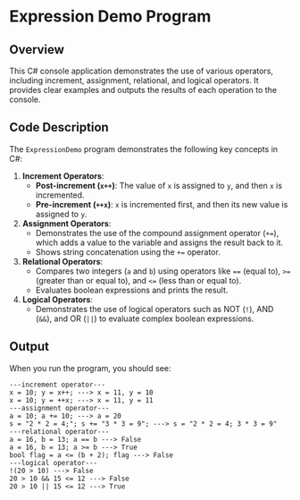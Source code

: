 # Expression Demo Program

## Overview
This C# console application demonstrates the use of various operators, including increment, assignment, relational, and logical operators. It provides clear examples and outputs the results of each operation to the console.

## Code Description
The `ExpressionDemo` program demonstrates the following key concepts in C#:
1. **Increment Operators**:
   - **Post-increment (`x++`)**: The value of `x` is assigned to `y`, and then `x` is incremented.
   - **Pre-increment (`++x`)**: `x` is incremented first, and then its new value is assigned to `y`.
2. **Assignment Operators**:
   - Demonstrates the use of the compound assignment operator (`+=`), which adds a value to the variable and assigns the result back to it.
   - Shows string concatenation using the `+=` operator.
3. **Relational Operators**:
   - Compares two integers (`a` and `b`) using operators like `==` (equal to), `>=` (greater than or equal to), and `<=` (less than or equal to).
   - Evaluates boolean expressions and prints the result.
4. **Logical Operators**:
   - Demonstrates the use of logical operators such as NOT (`!`), AND (`&&`), and OR (`||`) to evaluate complex boolean expressions.

## Output
When you run the program, you should see:
```
---increment operator---
x = 10; y = x++; ---> x = 11, y = 10
x = 10; y = ++x; ---> x = 11, y = 11
---assignment operator---
a = 10; a += 10; ---> a = 20
s = "2 * 2 = 4;"; s += "3 * 3 = 9"; ---> s = "2 * 2 = 4; 3 * 3 = 9"
---relational operator---
a = 16, b = 13; a == b ---> False
a = 16, b = 13; a >= b ---> True
bool flag = a <= (b + 2); flag ---> False
---logical operator---
!(20 > 10) ---> False
20 > 10 && 15 <= 12 ---> False
20 > 10 || 15 <= 12 ---> True
```
